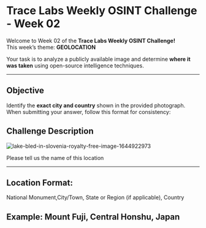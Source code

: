 # Trace Labs Weekly OSINT Challenge - Week 02

Welcome to Week 02 of the **Trace Labs Weekly OSINT Challenge!**  
This week’s theme: **GEOLOCATION**

Your task is to analyze a publicly available image and determine **where it was taken** using open-source intelligence techniques.

---

## Objective

Identify the **exact city and country** shown in the provided photograph.  
When submitting your answer, follow this format for consistency:

## Challenge Description
![lake-bled-in-slovenia-royalty-free-image-1644922973](https://github.com/user-attachments/assets/0a815056-b317-438a-ac23-3371a2025b44)


Please tell us the name of this location

---

## Location Format:
National Monument,City/Town, State or Region (if applicable), Country
## Example: Mount Fuji, Central Honshu, Japan




